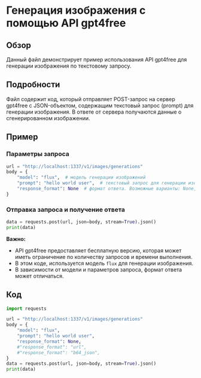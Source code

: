# Генерация изображения с помощью API gpt4free

## Обзор

Данный файл демонстрирует пример использования API gpt4free для генерации изображения по текстовому запросу. 

## Подробности

Файл содержит код, который отправляет POST-запрос на сервер gpt4free с JSON-объектом, содержащим текстовый запрос (prompt) для генерации изображения. В ответе от сервера  получаются данные о сгенерированном изображении. 

## Пример

### Параметры запроса

```python
url = "http://localhost:1337/v1/images/generations"
body = {
    "model": "flux",  # модель генерации изображений
    "prompt": "hello world user",  # текстовый запрос для генерации изображения
    "response_format": None  # формат ответа. Возможные варианты: None, "url", "b64_json".
}
```

### Отправка запроса и получение ответа

```python
data = requests.post(url, json=body, stream=True).json()
print(data)
```

**Важно:**

- API gpt4free предоставляет бесплатную версию, которая может иметь ограничение по количеству запросов и времени выполнения.
- В этом коде, используется модель `flux` для генерации изображения.
- В зависимости от модели и параметров запроса, формат ответа может отличаться.

## Код

```python
import requests

url = "http://localhost:1337/v1/images/generations"
body = {
    "model": "flux",
    "prompt": "hello world user",
    "response_format": None,
    #"response_format": "url",
    #"response_format": "b64_json",
}
data = requests.post(url, json=body, stream=True).json()
print(data)
```